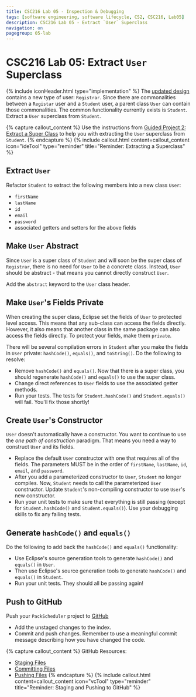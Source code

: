 ```yaml
---
title: CSC216 Lab 05 - Inspection & Debugging
tags: [software engineering, software lifecycle, CS2, CSC216, Lab05]
description: CSC216 Lab 05 - Extract `User` Superclass
navigation: on
pagegroup: 05-lab
--- 
```

# CSC216 Lab 05: Extract `User` Superclass
{% include iconHeader.html type="implementation" %}
The [updated design](05-lab-design) contains a new type of user: `Registrar`.  Since there are commonalities between a `Registar` user and a `Student` user, a parent class `User` can contain those commonalities.  The common functionality currently exists is `Student`.  Extract a `User` superclass from `Student`.


{% capture callout_content %}
Use the instructions from [Guided Project 2: Extract a Super Class](../../gp2/gp2-super-class) to help you with extracting the `User` superclass from `Student`.
{% endcapture %}
{% include callout.html content=callout_content icon="ideTool" type="reminder" title="Reminder: Extracting a Superclass" %}


## Extract `User`
Refactor `Student` to extract the following members into a new class `User`:

  * `firstName`
  * `lastName`
  * `id`
  * `email`
  * `password`
  * associated getters and setters for the above fields
  

## Make `User` Abstract
Since `User` is a super class of `Student` and will soon be the super class of `Registrar`, there is no need for `User` to be a concrete class.  Instead, `User` should be abstract - that means you cannot directly construct `User`.

Add the `abstract` keyword to the `User` class header.


## Make `User`'s Fields Private
When creating the super class, Eclipse set the fields of `User` to protected level access.  This means that any sub-class can access the fields directly.  However, it also means that another class in the same package can also access the fields directly. To protect your fields, make them `private`.

There will be several compilation errors in `Student` after you make the fields in `User` private: `hashCode()`, `equals()`, and `toString()`.  Do the following to resolve:  
 
  * Remove `hashCode()` and `equals()`.  Now that there is a super class, you should regenerate `hashCode()` and `equals()` to use the super class. 
  * Change direct references to `User` fields to use the associated getter methods.  
  * Run your tests.  The tests for `Student.hashCode()` and `Student.equals()` will fail.  You'll fix those shortly!


## Create `User`'s Constructor
`User` doesn't automatically have a constructor.  You want to continue to use the *one path of construction* paradigm.  That means you need a way to construct `User` and its fields.

  * Replace the default `User` constructor with one that requires all of the fields.  The parameters MUST be in the order of `firstName`, `lastName`, `id`, `email`, and `password`. 
  * After you add a parameterized constructor to `User`, `Student` no longer compiles.  Now, `Student` needs to call the parameterized `User` constructor.  Update `Student`'s non-compiling constructor to use `User`'s new constructor. 
  * Run your unit tests to make sure that everything is still passing (except for `Student.hashCode()` and `Student.equals()`).  Use your debugging skills to fix any failing tests.
  

## Generate `hashCode()` and `equals()`
Do the following to add back the `hashCode()` and `equals()` functionality:

  * Use Eclipse's source generation tools to generate `hashCode()` and `equals()` in `User`.
  * Then use Eclipse's source generation tools to generate `hashCode()` and `equals()` in `Student`.
  * Run your unit tests.  They should all be passing again!


## Push to GitHub
Push your `PackScheduler` project to [GitHub](https://github.ncsu.edu)

  * Add the unstaged changes to the index.
  * Commit and push changes.  Remember to use a meaningful commit message describing how you have changed the code.  


{% capture callout_content %}
GitHub Resources:

  * [Staging Files](../../git-tutorial/git-staging)
  * [Committing Files](../../git-tutorial/git-commit)
  * [Pushing Files](../../git-tutorial/git-push)
{% endcapture %}
{% include callout.html content=callout_content icon="vcTool" type="reminder" title="Reminder: Staging and Pushing to GitHub" %}